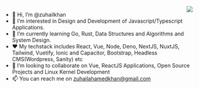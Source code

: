 <a href="https://youtu.be/dQw4w9WgXcQ">
<img align="right" src="[https://github-readme-stats.vercel.app/api/top-langs/?username=zuhailkhan&count_private=true&hide=HTML,Less,CSS&hide_progress=true&langs_count=10](https://github-readme-stats.vercel.app/api/top-langs/?username=zuhailkhan&count_private=true&hide=HTML,Less,CSS&langs_count=10&layout=donut-vertical)" />
</a>

- 👋 Hi, I’m @zuhailkhan
- 👀 I’m interested in Design and Development of Javascript/Typescript Applications.
- 🌱 I’m currently learning Go, Rust, Data Structures and Algorithms and System Design.
- ❤️ My techstack includes React, Vue, Node, Deno, NextJS, NuxtJS, Tailwind, Vuetify, Ionic and Capacitor, Bootstrap, Headless CMS(Wordpress, Sanity) etc
- 💞️ I’m looking to collaborate on Vue, ReactJS Applications, Open Source Projects and Linux Kernel Development
- 📫 You can reach me on zuhailahamedkhan@gmail.com

<!---
zuhailkhan/zuhailkhan is a ✨ special ✨ repository because its `README.md` (this file) appears on your GitHub profile.
You can click the Preview link to take a look at your changes.
--->
